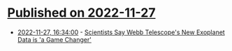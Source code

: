 # [Published on 2022-11-27](index.md)

* [2022-11-27, 16:34:00](https://science.slashdot.org/story/22/11/26/1559212/scientists-say-webb-telescopes-new-exoplanet-data-is-a-game-changer?utm_source=rss1.0mainlinkanon&utm_medium=feed) - [Scientists Say Webb Telescope's New Exoplanet Data is 'a Game Changer'](https://science.slashdot.org/story/22/11/26/1559212/scientists-say-webb-telescopes-new-exoplanet-data-is-a-game-changer?utm_source=rss1.0mainlinkanon&utm_medium=feed)
